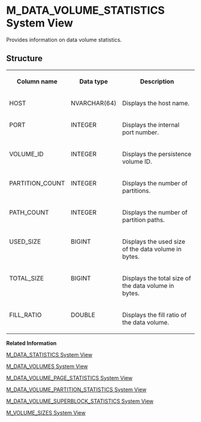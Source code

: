 <!-- loio2f4b10f44dc749ad80720a4afc6a7dcf -->

# M\_DATA\_VOLUME\_STATISTICS System View

Provides information on data volume statistics.



<a name="loio2f4b10f44dc749ad80720a4afc6a7dcf___m__d_a_t_a__v_o_l_u_m_e__s_t_a_t_i_s_t_i_c_s_1struct_M_DATA_VOLUME_STATISTICS"/>

## Structure


<table>
<tr>
<th valign="top">

Column name



</th>
<th valign="top">

Data type



</th>
<th valign="top">

Description



</th>
</tr>
<tr>
<td valign="top">

HOST



</td>
<td valign="top">

NVARCHAR\(64\)



</td>
<td valign="top">

Displays the host name.



</td>
</tr>
<tr>
<td valign="top">

PORT



</td>
<td valign="top">

INTEGER



</td>
<td valign="top">

Displays the internal port number.



</td>
</tr>
<tr>
<td valign="top">

VOLUME\_ID



</td>
<td valign="top">

INTEGER



</td>
<td valign="top">

Displays the persistence volume ID.



</td>
</tr>
<tr>
<td valign="top">

PARTITION\_COUNT



</td>
<td valign="top">

INTEGER



</td>
<td valign="top">

Displays the number of partitions.



</td>
</tr>
<tr>
<td valign="top">

PATH\_COUNT



</td>
<td valign="top">

INTEGER



</td>
<td valign="top">

Displays the number of partition paths.



</td>
</tr>
<tr>
<td valign="top">

USED\_SIZE



</td>
<td valign="top">

BIGINT



</td>
<td valign="top">

Displays the used size of the data volume in bytes.



</td>
</tr>
<tr>
<td valign="top">

TOTAL\_SIZE



</td>
<td valign="top">

BIGINT



</td>
<td valign="top">

Displays the total size of the data volume in bytes.



</td>
</tr>
<tr>
<td valign="top">

FILL\_RATIO



</td>
<td valign="top">

DOUBLE



</td>
<td valign="top">

Displays the fill ratio of the data volume.



</td>
</tr>
</table>

**Related Information**  


[M\_DATA\_STATISTICS System View](m-data-statistics-system-view-4f74378.md "Lists data statistics generated when you query column and row store object.")

[M\_DATA\_VOLUMES System View](m-data-volumes-system-view-20ae1b2.md "Provides data volume statistics.")

[M\_DATA\_VOLUME\_PAGE\_STATISTICS System View](m-data-volume-page-statistics-system-view-20adabc.md "Provides page usage statistics on data volumes.")

[M\_DATA\_VOLUME\_PARTITION\_STATISTICS System View](m-data-volume-partition-statistics-system-view-7ff90b1.md "Provides data volume partition statistics.")

[M\_DATA\_VOLUME\_SUPERBLOCK\_STATISTICS System View](m-data-volume-superblock-statistics-system-view-20adf77.md "Provides FreeBlockManager Superblock statistics.")

[M\_VOLUME\_SIZES System View](m-volume-sizes-system-view-20cb217.md "Provides information about volume sizes used by SAP HANA servers.")

